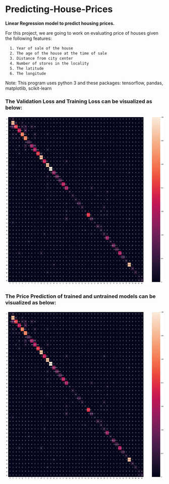 # Predicting-House-Prices
**Linear Regression model to predict housing prices.**

For this project, we are going to work on evaluating price of houses given the following features:

      1. Year of sale of the house
      2. The age of the house at the time of sale
      3. Distance from city center
      4. Number of stores in the locality
      5. The latitude
      6. The longitude
Note: This program uses python 3 and these packages: tensorflow, pandas, matplotlib, scikit-learn 

<h3>The Validation Loss and Training Loss can be visualized as below: </h3>
<div align="center">
  <img border="0"  src="https://github.com/mehulbhat/Traffic_Signal_Prediction/blob/master/Sample%20Images/confusion%20matrix.png">
</div>

<h3>The Price Prediction of trained and untrained models can be visualized as below: </h3>
<div align="center">
  <img border="0"  src="https://github.com/mehulbhat/Traffic_Signal_Prediction/blob/master/Sample%20Images/confusion%20matrix.png">
</div>
